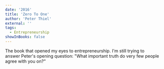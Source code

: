 ```yaml
---
date: '2016'
title: 'Zero To One'
author: 'Peter Thiel'
external: ''
tags:
  - Entrepreneurship
showInBooks: false
---
```


The book that opened my eyes to entrepreneurship. I'm still trying to answer Peter's opening question: "What important truth do very few people agree with you on?"
